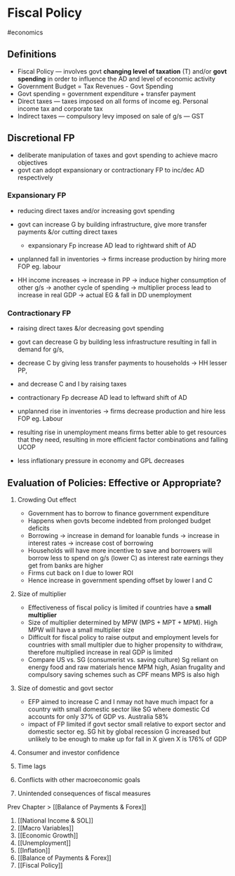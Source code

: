 # Fiscal Policy
#economics

## Definitions 
* Fiscal Policy — involves govt **changing level of taxation** (T) and/or **govt spending** in order to influence the AD and level of economic activity  
* Government Budget = Tax Revenues - Govt Spending
* Govt spending = government expenditure + transfer payment
* Direct taxes — taxes imposed on all forms of income eg. Personal income tax and corporate tax
* Indirect taxes — compulsory levy imposed on sale of g/s — GST

## Discretional FP
* deliberate manipulation of taxes and govt spending to achieve macro objectives
* govt can adopt expansionary or contractionary FP to inc/dec AD respectively

### Expansionary FP
* reducing direct taxes and/or increasing govt spending
* govt can increase G by building infrastructure, give more transfer payments &/or cutting direct taxes 

	* expansionary Fp increase AD lead to rightward shift of AD
* unplanned fall in inventories -> firms increase production by hiring more FOP eg. labour
* HH income increases -> increase in PP -> induce higher consumption of other g/s -> another cycle of spending -> multiplier process lead to increase in real GDP -> actual EG & fall in DD unemployment

### Contractionary FP
* raising direct taxes &/or decreasing govt spending

* govt can decrease G by building less infrastructure resulting in fall in demand for g/s, 
* decrease C by giving less transfer payments to households -> HH lesser PP, 
* and decrease C and I by raising taxes

* contractionary Fp decrease AD lead to leftward shift of AD 
* unplanned rise in inventories -> firms decrease production and hire less FOP eg. Labour
* resulting rise in unemployment means firms better able to get resources that they need, resulting in more efficient factor combinations and falling UCOP
* less inflationary pressure in economy and GPL decreases 

## Evaluation of Policies: Effective or Appropriate?
1. Crowding Out effect
	* Government has to borrow to finance government expenditure 
	* Happens when govts become indebted from prolonged budget deficits 
	* Borrowing -> increase in demand for loanable funds -> increase in interest rates -> increase cost of borrowing
	* Households will have more incentive to save and borrowers will borrow less to spend on g/s (lower C) as interest rate earnings they get from banks are higher
	* Firms cut back on I due to lower ROI 
	* Hence increase in government spending offset by lower I and C

2. Size of multiplier
	* Effectiveness of fiscal policy is limited if countries have a **small multiplier**
	* Size of multiplier determined by MPW (MPS + MPT + MPM). High MPW will have a small multiplier size
	* Difficult for fiscal policy to raise output and employment levels for countries with small multipler due to higher propensity to withdraw, therefore multiplied increase in real GDP is limited
	* Compare US vs. SG (consumerist vs. saving culture) Sg reliant on energy food and raw materials hence MPM high, Asian frugality and compulsory saving schemes such as CPF means MPS is also high 

3. Size of domestic and govt sector
	* EFP aimed to increase C and I nmay not have much impact for a country with small domestic sector like SG where domestic Cd accounts for only 37% of GDP vs. Australia 58%
	* impact of FP limited if govt sector small relative to export sector and domestic sector eg. SG hit by global recession G increased but unlikely to be enough to make up for fall in X given X is 176% of GDP  
4. Consumer and investor confidence
5. Time lags
6. Conflicts with other macroeconomic goals
7. Unintended consequences of fiscal measures 

Prev Chapter > [[Balance of Payments & Forex]]

1. [[National Income & SOL]]
2. [[Macro Variables]]
3. [[Economic Growth]]
4. [[Unemployment]]
5. [[Inflation]]
6. [[Balance of Payments & Forex]]
7. [[Fiscal Policy]]